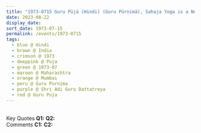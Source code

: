 ```yaml
---
title: "1973-0715 Guru Pūjā (Hindi) (Guru Pūrṇimā), Sahaja Yoga is a New Discovery, Mumbai, Maharashtra, India"
date: 2023-08-22
display_date: 
sort_date: 1973-07-15
permalink: /events/1973-0715
tags:
  - blue @ Hindi
  - brown @ India
  - crimson @ 1973
  - deeppink @ Puja
  - green @ 1973-07
  - maroon @ Maharashtra
  - orange @ Mumbai
  - peru @ Guru Purnima
  - purple @ Shri Adi Guru Dattatreya 
  - red @ Guru Puja
---
```


<br>

<wave-list>
  <list-title color="DarkSeaGreen" width="55">Key Quotes</list-title>
  <list-item color="BlanchedAlmond" width="280"><b>Q1:</b> <i></i></list-item>
  <list-item color="Lavender" width="280"><b>Q2:</b> <i></i></list-item>
</wave-list>

<br>

<wave-list>
  <list-title color="DarkSeaGreen" width="55">Comments</list-title>
  <list-item color="BlanchedAlmond" width="280"><b>C1:</b> <i></i></list-item>
  <list-item color="Lavender" width="280"><b>C2:</b> <i></i></list-item>
</wave-list>